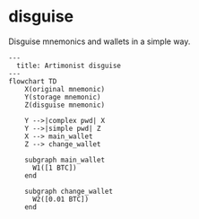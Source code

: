 # disguise
Disguise mnemonics and wallets in a simple way.

```mermaid
---
  title: Artimonist disguise
---
flowchart TD
    X(original mnemonic)
    Y(storage mnemonic)
    Z(disguise mnemonic)

    Y -->|complex pwd| X
    Y -->|simple pwd| Z
    X --> main_wallet
    Z --> change_wallet

    subgraph main_wallet
      W1([1 BTC])
    end

    subgraph change_wallet
      W2([0.01 BTC])
    end
```